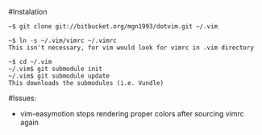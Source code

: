 #Instalation

	~$ git clone git://bitbucket.org/mgn1993/dotvim.git ~/.vim

	~$ ln -s ~/.vim/vimrc ~/.vimrc
	This isn't necessary, for vim would look for vimrc in .vim directory

	~$ cd ~/.vim
	~/.vim$ git submodule init
	~/.vim$ git submodule update
	This downloads the submodules (i.e. Vundle)

#Issues:
- vim-easymotion stops rendering proper colors after sourcing vimrc again

